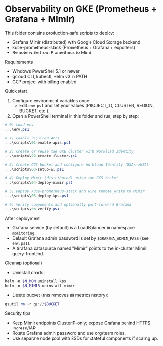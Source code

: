 # Observability on GKE (Prometheus + Grafana + Mimir)

This folder contains production-safe scripts to deploy:
- Grafana Mimir (distributed) with Google Cloud Storage backend
- kube-prometheus-stack (Prometheus + Grafana + exporters)
- Remote write from Prometheus to Mimir

Requirements
- Windows PowerShell 5.1 or newer
- gcloud CLI, kubectl, Helm v3 in PATH
- GCP project with billing enabled

Quick start
1) Configure environment variables once:
   - Edit `env.ps1` and set your values (PROJECT_ID, CLUSTER, REGION, BUCKET, etc.).
2) Open a PowerShell terminal in this folder and run, step by step:

```powershell
# 0) Load env
. .\env.ps1

# 1) Enable required APIs
. .\scripts\01-enable-apis.ps1

# 2) Create or reuse the GKE cluster with Workload Identity
. .\scripts\02-create-cluster.ps1

# 3) Create GCS bucket and configure Workload Identity (GSA<->KSA)
. .\scripts\03-setup-wi.ps1

# 4) Deploy Mimir (distributed) using the GCS bucket
. .\scripts\04-deploy-mimir.ps1

# 5) Deploy kube-prometheus-stack and wire remote_write to Mimir
. .\scripts\05-deploy-kps.ps1

# 6) Verify components and optionally port-forward Grafana
. .\scripts\06-verify.ps1
```

After deployment
- Grafana service (by default) is a LoadBalancer in namespace `monitoring`.
- Default Grafana admin password is set by `$GRAFANA_ADMIN_PASS` (see `env.ps1`).
- A Grafana datasource named "Mimir" points to the in-cluster Mimir query-frontend.

Cleanup (optional)
- Uninstall charts:

```powershell
helm -n $N_MON uninstall kps
helm -n $N_MIMIR uninstall mimir
```

- Delete bucket (this removes all metrics history):

```powershell
gsutil rm -r gs://$BUCKET
```

Security tips
- Keep Mimir endpoints ClusterIP-only; expose Grafana behind HTTPS Ingress/IAP.
- Rotate Grafana admin password and use org/team roles.
- Use separate node pool with SSDs for stateful components if scaling up.
